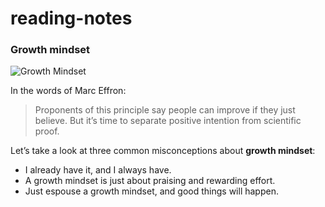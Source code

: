 # reading-notes
### Growth mindset  
![Growth Mindset](https://www.piperandgold.com/sites/default/files/pg.blogpostheadercassie.5.1.19-01.png)

In the words of Marc Effron:
> Proponents of this principle say people can improve if they just believe. But it’s time to separate positive intention from scientific proof.

 Let’s take a look at three common misconceptions about **growth mindset**:
 * I already have it, and I always have.
 * A growth mindset is just about praising and rewarding effort.
 * Just espouse a growth mindset, and good things will happen.
